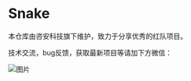 # Snake

本仓库由咨安科技旗下维护，致力于分享优秀的红队项目。

技术交流，bug反馈，获取最新项目等请加下方微信：

![图片](https://github.com/ziansec/Snake/assets/81213597/4b2d4c88-1bc6-4e31-8e1a-1240fe46edff)

